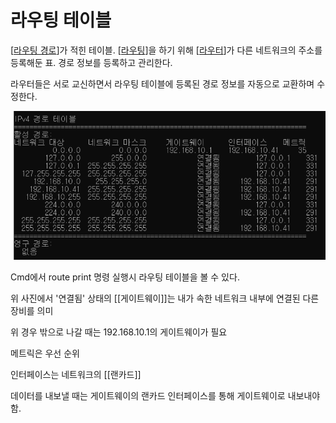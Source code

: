 # 라우팅 테이블

[[라우팅 경로]]가 적힌 테이블.
[[라우팅]]을 하기 위해 [[라우터]]가 다른 네트워크의 주소를 등록해둔 표.
경로 정보를 등록하고 관리한다.

라우터들은 서로 교신하면서 라우팅 테이블에 등록된 경로 정보를 자동으로 교환하며 수정한다.

![라우팅 테이블](attachments/2022-09-14-17-41-24.png)


Cmd에서 route print 명령 실행시 라우팅 테이블을 볼 수 있다.

위 사진에서 '연결됨' 상태의 [[게이트웨이]]는 내가 속한 네트워크 내부에 연결된 다른 장비를 의미 

위 경우 밖으로 나갈 때는 192.168.10.1의 게이트웨이가 필요 

메트릭은 우선 순위 

인터페이스는 네트워크의 [[랜카드]] 

 

데이터를 내보낼 때는 게이트웨이의 랜카드 인터페이스를 통해 게이트웨이로 내보내야 함.

[//begin]: # "Autogenerated link references for markdown compatibility"
[라우팅 경로]: <라우팅 경로> "라우팅 경로"
[라우팅]: 라우팅 "라우팅"
[라우터]: 라우터 "라우터"
[//end]: # "Autogenerated link references"